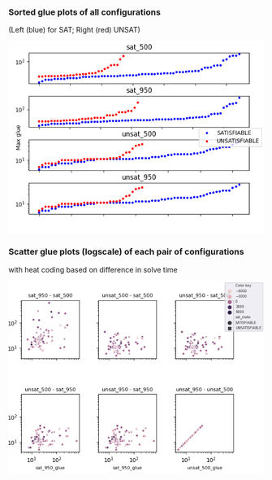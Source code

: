 ### Sorted glue plots of all configurations
(Left (blue) for SAT; Right (red) UNSAT)

![glue_vs_time_sp3](images/glue_vs_time_sp3.png)

### Scatter glue plots (logscale) of each pair of configurations
with heat coding based on difference in solve time

![glue_vs_glue](images/glue_vs_glue.png)


